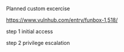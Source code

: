 Planned custom excercise

https://www.vulnhub.com/entry/funbox-1,518/

step 1 initial access

step 2 privilege escalation
